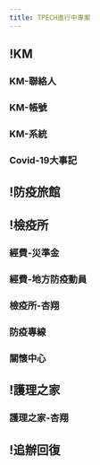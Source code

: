 ```yaml
---
title: TPECH進行中專案
---
```


## !KM
### KM-聯絡人
### KM-帳號
### KM-系統
### Covid-19大事記
## !防疫旅館
## !檢疫所
### 經費-災準金
### 經費-地方防疫動員
### 檢疫所-杏翔
### 防疫專線
### 關懷中心
## !護理之家
### 護理之家-杏翔
## !追辦回復
